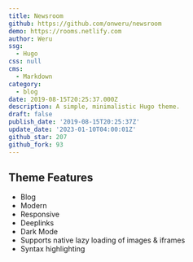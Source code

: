 ```yaml
---
title: Newsroom
github: https://github.com/onweru/newsroom
demo: https://rooms.netlify.com
author: Weru
ssg:
  - Hugo
css: null
cms:
  - Markdown
category:
  - blog
date: 2019-08-15T20:25:37.000Z
description: A simple, minimalistic Hugo theme.
draft: false
publish_date: '2019-08-15T20:25:37Z'
update_date: '2023-01-10T04:00:01Z'
github_star: 207
github_fork: 93
---
```

## Theme Features
- Blog
- Modern
- Responsive
- Deeplinks
- Dark Mode
- Supports native lazy loading of images & iframes
- Syntax highlighting
